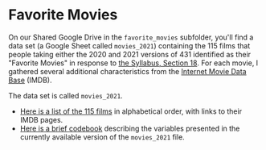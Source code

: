 # Favorite Movies

On our Shared Google Drive in the `favorite_movies` subfolder, you'll find a data set (a Google Sheet called `movies_2021`) containing the 115 films that people taking either the 2020 and 2021 versions of 431 identified as their "Favorite Movies" in response to [the Syllabus, Section 18](https://thomaselove.github.io/431-2021-syllabus/movies.html). For each movie, I gathered several additional characteristics from the [Internet Movie Data Base](https://www.imdb.com/) (IMDB).

The data set is called `movies_2021`.

- [Here is a list of the 115 films](https://github.com/THOMASELOVE/431-2021/blob/main/classes/movies/movies_list.md) in alphabetical order, with links to their IMDB pages.
- [Here is a brief codebook](https://github.com/THOMASELOVE/431-2021/blob/main/classes/movies/movies_codebook.md) describing the variables presented in the currently available version of the `movies_2021` file.

